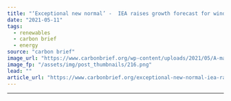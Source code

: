 ```yaml
---
title: "‘Exceptional new normal’ -  IEA raises growth forecast for wind and solar by another 25%"
date: "2021-05-11"
tags: 
  - renewables
  - carbon brief
  - energy
source: "carbon brief"
image_url: "https://www.carbonbrief.org/wp-content/uploads/2021/05/A-man-checks-panels-on-a-solar-farm-in-South-Africa-107x71.png"
image_fp: "/assets/img/post_thumbnails/216.png"
lead: ""
article_url: "https://www.carbonbrief.org/exceptional-new-normal-iea-raises-growth-forecast-for-wind-and-solar-by-another-25"
---
```


---
